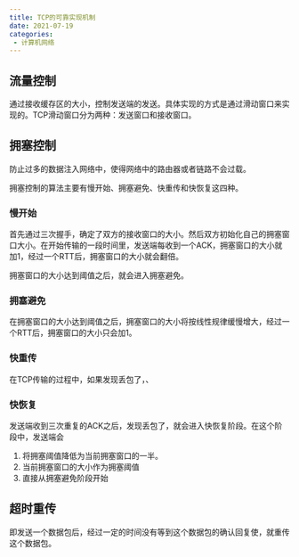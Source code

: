 ```yaml
---
title: TCP的可靠实现机制
date: 2021-07-19
categories: 
 - 计算机网络
---
```


## 流量控制
通过接收缓存区的大小，控制发送端的发送。具体实现的方式是通过滑动窗口来实现的。TCP滑动窗口分为两种：发送窗口和接收窗口。


## 拥塞控制
防止过多的数据注入网络中，使得网络中的路由器或者链路不会过载。

拥塞控制的算法主要有慢开始、拥塞避免、快重传和快恢复这四种。

### 慢开始
首先通过三次握手，确定了双方的接收窗口的大小。然后双方初始化自己的拥塞窗口大小。在开始传输的一段时间里，发送端每收到一个ACK，拥塞窗口的大小就加1，经过一个RTT后，拥塞窗口的大小就会翻倍。

拥塞窗口的大小达到阈值之后，就会进入拥塞避免。
### 拥塞避免
在拥塞窗口的大小达到阈值之后，拥塞窗口的大小将按线性规律缓慢增大，经过一个RTT后，拥塞窗口的大小只会加1。

### 快重传
在TCP传输的过程中，如果发现丢包了，、

### 快恢复
发送端收到三次重复的ACK之后，发现丢包了，就会进入快恢复阶段。在这个阶段中，发送端会
1. 将拥塞阈值降低为当前拥塞窗口的一半。
2. 当前拥塞窗口的大小作为拥塞阈值
3. 直接从拥塞避免阶段开始


## 超时重传
即发送一个数据包后，经过一定的时间没有等到这个数据包的确认回复使，就重传这个数据包。
